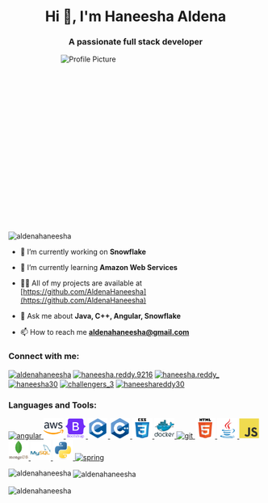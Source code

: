<h1 align="center">Hi 👋, I'm Haneesha Aldena</h1>
<h3 align="center">A passionate full stack developer</h3><img src="https://miro.medium.com/v2/resize:fit:720/format:webp/1*74xLmnZctofAcDdtTIwrog.png" alt="Profile Picture" align="right" height="350" width="400"></img>

<p align="left"> <img src="https://komarev.com/ghpvc/?username=aldenahaneesha&label=Profile%20views&color=0e75b6&style=flat" alt="aldenahaneesha" /> </p>

- 🔭 I’m currently working on **Snowflake**

- 🌱 I’m currently learning **Amazon Web Services**

- 👨‍💻 All of my projects are available at [https://github.com/AldenaHaneesha](https://github.com/AldenaHaneesha)

- 💬 Ask me about **Java, C++, Angular, Snowflake**

- 📫 How to reach me **aldenahaneesha@gmail.com**

<h3 align="left">Connect with me:</h3>
<p align="left">
<a href="https://linkedin.com/in/aldenahaneesha" target="blank"><img align="center" src="https://raw.githubusercontent.com/rahuldkjain/github-profile-readme-generator/master/src/images/icons/Social/linked-in-alt.svg" alt="aldenahaneesha" height="30" width="40" /></a>
<a href="https://fb.com/haneesha.reddy.9216" target="blank"><img align="center" src="https://raw.githubusercontent.com/rahuldkjain/github-profile-readme-generator/master/src/images/icons/Social/facebook.svg" alt="haneesha.reddy.9216" height="30" width="40" /></a>
<a href="https://instagram.com/haneesha.reddy_" target="blank"><img align="center" src="https://raw.githubusercontent.com/rahuldkjain/github-profile-readme-generator/master/src/images/icons/Social/instagram.svg" alt="haneesha.reddy_" height="30" width="40" /></a>
<a href="https://www.codechef.com/users/haneesha30" target="blank"><img align="center" src="https://cdn.jsdelivr.net/npm/simple-icons@3.1.0/icons/codechef.svg" alt="haneesha30" height="30" width="40" /></a>
<a href="https://www.hackerrank.com/challengers_3" target="blank"><img align="center" src="https://raw.githubusercontent.com/rahuldkjain/github-profile-readme-generator/master/src/images/icons/Social/hackerrank.svg" alt="challengers_3" height="30" width="40" /></a>
<a href="https://www.leetcode.com/haneeshareddy30" target="blank"><img align="center" src="https://raw.githubusercontent.com/rahuldkjain/github-profile-readme-generator/master/src/images/icons/Social/leet-code.svg" alt="haneeshareddy30" height="30" width="40" /></a>
</p>

<h3 align="left">Languages and Tools:</h3>
<p align="left"> <a href="https://angular.io" target="_blank" rel="noreferrer"> <img src="https://angular.io/assets/images/logos/angular/angular.svg" alt="angular" width="40" height="40"/> </a> <a href="https://aws.amazon.com" target="_blank" rel="noreferrer"> <img src="https://raw.githubusercontent.com/devicons/devicon/master/icons/amazonwebservices/amazonwebservices-original-wordmark.svg" alt="aws" width="40" height="40"/> </a> <a href="https://getbootstrap.com" target="_blank" rel="noreferrer"> <img src="https://raw.githubusercontent.com/devicons/devicon/master/icons/bootstrap/bootstrap-plain-wordmark.svg" alt="bootstrap" width="40" height="40"/> </a> <a href="https://www.cprogramming.com/" target="_blank" rel="noreferrer"> <img src="https://raw.githubusercontent.com/devicons/devicon/master/icons/c/c-original.svg" alt="c" width="40" height="40"/> </a> <a href="https://www.w3schools.com/cpp/" target="_blank" rel="noreferrer"> <img src="https://raw.githubusercontent.com/devicons/devicon/master/icons/cplusplus/cplusplus-original.svg" alt="cplusplus" width="40" height="40"/> </a> <a href="https://www.w3schools.com/css/" target="_blank" rel="noreferrer"> <img src="https://raw.githubusercontent.com/devicons/devicon/master/icons/css3/css3-original-wordmark.svg" alt="css3" width="40" height="40"/> </a> <a href="https://www.docker.com/" target="_blank" rel="noreferrer"> <img src="https://raw.githubusercontent.com/devicons/devicon/master/icons/docker/docker-original-wordmark.svg" alt="docker" width="40" height="40"/> </a> <a href="https://git-scm.com/" target="_blank" rel="noreferrer"> <img src="https://www.vectorlogo.zone/logos/git-scm/git-scm-icon.svg" alt="git" width="40" height="40"/> </a> <a href="https://www.w3.org/html/" target="_blank" rel="noreferrer"> <img src="https://raw.githubusercontent.com/devicons/devicon/master/icons/html5/html5-original-wordmark.svg" alt="html5" width="40" height="40"/> </a> <a href="https://www.java.com" target="_blank" rel="noreferrer"> <img src="https://raw.githubusercontent.com/devicons/devicon/master/icons/java/java-original.svg" alt="java" width="40" height="40"/> </a> <a href="https://developer.mozilla.org/en-US/docs/Web/JavaScript" target="_blank" rel="noreferrer"> <img src="https://raw.githubusercontent.com/devicons/devicon/master/icons/javascript/javascript-original.svg" alt="javascript" width="40" height="40"/> </a> <a href="https://www.mongodb.com/" target="_blank" rel="noreferrer"> <img src="https://raw.githubusercontent.com/devicons/devicon/master/icons/mongodb/mongodb-original-wordmark.svg" alt="mongodb" width="40" height="40"/> </a> <a href="https://www.mysql.com/" target="_blank" rel="noreferrer"> <img src="https://raw.githubusercontent.com/devicons/devicon/master/icons/mysql/mysql-original-wordmark.svg" alt="mysql" width="40" height="40"/> </a> <a href="https://www.python.org" target="_blank" rel="noreferrer"> <img src="https://raw.githubusercontent.com/devicons/devicon/master/icons/python/python-original.svg" alt="python" width="40" height="40"/> </a> <a href="https://spring.io/" target="_blank" rel="noreferrer"> <img src="https://www.vectorlogo.zone/logos/springio/springio-icon.svg" alt="spring" width="40" height="40"/> </a> </p>

<p><img align="left" src="https://github-readme-stats.vercel.app/api/top-langs?username=aldenahaneesha&show_icons=true&locale=en&layout=compact" alt="aldenahaneesha" /></p>

<p>&nbsp;<img align="center" src="https://github-readme-stats.vercel.app/api?username=aldenahaneesha&show_icons=true&locale=en" alt="aldenahaneesha" /></p>

<p><img align="center" src="https://github-readme-streak-stats.herokuapp.com/?user=aldenahaneesha&" alt="aldenahaneesha" /></p>
